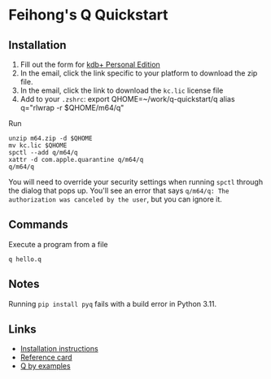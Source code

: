 # Feihong's Q Quickstart

## Installation

1. Fill out the form for [kdb+ Personal Edition](https://kx.com/kdb-personal-edition-download/)
1. In the email, click the link specific to your platform to download the zip file.
1. In the email, click the link to download the `kc.lic` license file
1. Add to your `.zshrc`:
   export QHOME=~/work/q-quickstart/q
   alias q="rlwrap -r $QHOME/m64/q"

Run

    unzip m64.zip -d $QHOME
    mv kc.lic $QHOME
    spctl --add q/m64/q
    xattr -d com.apple.quarantine q/m64/q
    q/m64/q

You will need to override your security settings when running `spctl` through the dialog that pops up. You'll see an error that says `q/m64/q: The authorization was canceled by the user`, but you can ignore it.

## Commands

Execute a program from a file

    q hello.q

## Notes

Running `pip install pyq` fails with a build error in Python 3.11.

## Links

- [Installation instructions](https://code.kx.com/q/learn/install/)
- [Reference card](https://code.kx.com/q/ref/)
- [Q by examples](https://code.kx.com/q/learn/q-by-examples/)
